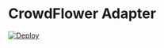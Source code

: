 # CrowdFlower Adapter

[![Deploy](https://www.herokucdn.com/deploy/button.png)](https://heroku.com/deploy)
